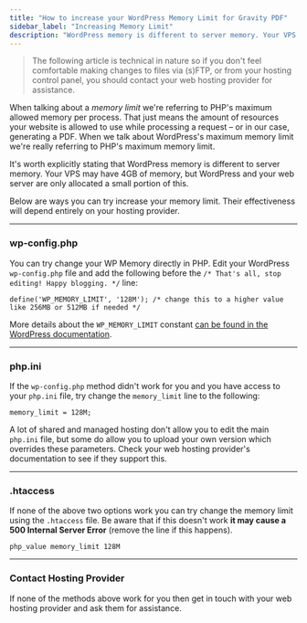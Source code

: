 ```yaml
---
title: "How to increase your WordPress Memory Limit for Gravity PDF"
sidebar_label: "Increasing Memory Limit"
description: "WordPress memory is different to server memory. Your VPS may have 4GB of memory, but WordPress and PHP are only allocated a small portion of this."
---
```


> The following article is technical in nature so if you don't feel comfortable making changes to files via (s)FTP, or from your hosting control panel, you should contact your web hosting provider for assistance.

When talking about a *memory limit* we're referring to PHP's maximum allowed memory per process. That just means the amount of resources your website is allowed to use while processing a request – or in our case, generating a PDF. When we talk about WordPress's maximum memory limit we're really referring to PHP's maximum memory limit.

It's worth explicitly stating that WordPress memory is different to server memory. Your VPS may have 4GB of memory, but WordPress and your web server are only allocated a small portion of this.

Below are ways you can try increase your memory limit. Their effectiveness will depend entirely on your hosting provider.

---

### wp-config.php

You can try change your WP Memory directly in PHP. Edit your WordPress `wp-config.php` file and add the following before the `/* That's all, stop editing! Happy blogging. */` line:

```{.language-php}
define('WP_MEMORY_LIMIT', '128M'); /* change this to a higher value like 256MB or 512MB if needed */
```

More details about the `WP_MEMORY_LIMIT` constant [can be found in the WordPress documentation](http://codex.wordpress.org/Editing_wp-config.php#Increasing_memory_allocated_to_PHP).

---

### php.ini

If the `wp-config.php` method didn't work for you and you have access to your `php.ini` file, try change the `memory_limit` line to the following:

```
memory_limit = 128M;
```

A lot of shared and managed hosting don't allow you to edit the main `php.ini` file, but some do allow you to upload your own version which overrides these parameters. Check your web hosting provider's documentation to see if they support this.

---

### .htaccess

If none of the above two options work you can try change the memory limit using the `.htaccess` file. Be aware that if this doesn't work **it may cause a 500 Internal Server Error** (remove the line if this happens).

```
php_value memory_limit 128M
```

---

### Contact Hosting Provider

If none of the methods above work for you then get in touch with your web hosting provider and ask them for assistance.